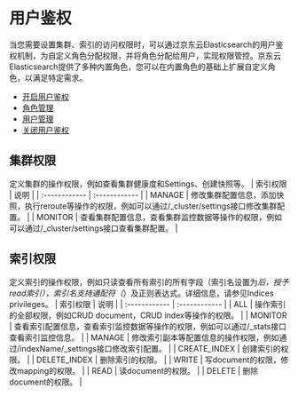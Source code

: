 # 用户鉴权

当您需要设置集群、索引的访问权限时，可以通过京东云Elasticsearch的用户鉴权机制，为自定义角色分配权限，并将角色分配给用户，实现权限管控。京东云Elasticsearch提供了多种内置角色，您可以在内置角色的基础上扩展自定义角色，以满足特定需求。

- [开启用户鉴权](../Auth/Auth_on.md)
- [角色管理](../Auth/Role_manage.md)
- [用户管理](../Auth/User_manage.md)
- [关闭用户鉴权](../Auth/Auth_off.md)

## 集群权限
定义集群的操作权限，例如查看集群健康度和Settings、创建快照等。
| 索引权限  | 说明  |
| :------------ | :------------ |
| MANAGE | 修改集群配置信息，添加快照，执行reroute等操作的权限，例如可以通过/_cluster/settings接口修改集群配置。 |
| MONITOR | 查看集群配置信息，查看集群监控数据等操作的权限，例如可以通过/_cluster/settings接口查看集群配置。 |

## 索引权限
定义索引的操作权限，例如只读查看所有索引的所有字段（索引名设置为*后，授予read索引），索引名支持通配符（*）及正则表达式。详细信息，请参见Indices privileges。
| 索引权限  | 说明  |
| :------------ | :------------ |
| ALL | 操作索引的全部权限，例如CRUD document，CRUD index等操作的权限。 |
| MONITOR | 查看索引配置信息，查看索引监控数据等操作的权限，例如可以通过/_stats接口查看索引监控信息。  |
| MANAGE | 修改索引副本等配置信息的操作权限，例如通过/indexName/_settings接口修改索引配置。 |
| CREATE_INDEX | 创建索引的权限。 |
| DELETE_INDEX | 删除索引的权限。 |
| WRITE | 写document的权限，修改mapping的权限。 |
| READ | 读document的权限。 |
| DELETE | 删除document的权限。 |
